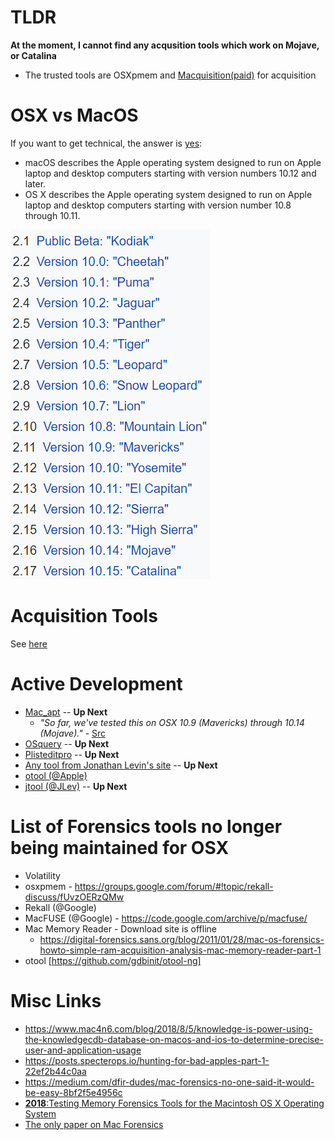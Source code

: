 # TLDR
**At the moment, I cannot find any acqusition tools which work on Mojave, or Catalina**

* The trusted tools are OSXpmem and [Macquisition(paid)](https://www.blackbagtech.com/products/macquisition/) for acquisition

# OSX vs MacOS
If you want to get technical, the answer is [yes](https://www.quora.com/Are-there-differences-between-macOS-and-OS-X):

* macOS describes the Apple operating system designed to run on Apple laptop and desktop computers starting with version numbers 10.12 and later.
* OS X describes the Apple operating system designed to run on Apple laptop and desktop computers starting with version number 10.8 through 10.11.

![macversions.png](macversions.png)

# Acquisition Tools
See [here](Acquisition_Tools.md)
	
# Active Development
* [Mac_apt](https://github.com/ydkhatri/mac_apt) -- **Up Next**
	* *"So far, we've tested this on OSX 10.9 (Mavericks) through 10.14 (Mojave)."* - [Src](https://github.com/ydkhatri/mac_apt/wiki)
* [OSquery](https://github.com/osquery/osquery) -- **Up Next**
* [Plisteditpro](https://www.fatcatsoftware.com/plisteditpro/) -- **Up Next**
* [Any tool from Jonathan Levin's site](newosxbook.com/tools) -- **Up Next**
* [otool (@Apple)](https://www.unix.com/man-page/osx/1/otool/)
* [jtool (@JLev)](http://www.newosxbook.com/tools/jtool.html) -- **Up Next**

# List of Forensics tools no longer being maintained for OSX
* Volatility
* osxpmem - https://groups.google.com/forum/#!topic/rekall-discuss/fUvzOERzQMw
* Rekall (@Google)  
* MacFUSE (@Google) - https://code.google.com/archive/p/macfuse/
* Mac Memory Reader - Download site is offline
	* https://digital-forensics.sans.org/blog/2011/01/28/mac-os-forensics-howto-simple-ram-acquisition-analysis-mac-memory-reader-part-1
* otool [https://github.com/gdbinit/otool-ng]

# Misc Links
* https://www.mac4n6.com/blog/2018/8/5/knowledge-is-power-using-the-knowledgecdb-database-on-macos-and-ios-to-determine-precise-user-and-application-usage
* https://posts.specterops.io/hunting-for-bad-apples-part-1-22ef2b44c0aa
* https://medium.com/dfir-dudes/mac-forensics-no-one-said-it-would-be-easy-8bf2f5e4956c
* [**2018**:Testing Memory Forensics Tools for the Macintosh
OS X Operating System](https://commons.erau.edu/cgi/viewcontent.cgi?article=1491&context=jdfsl)
* [The only paper on Mac Forensics](https://commons.erau.edu/cgi/viewcontent.cgi?article=1491&context=jdfsl)
